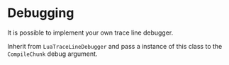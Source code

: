 # Debugging

It is possible to implement your own trace line debugger.

Inherit from `LuaTraceLineDebugger` and pass a instance of this class to the `CompileChunk` debug argument.